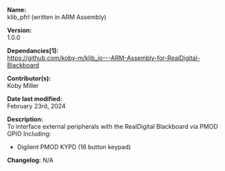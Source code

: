 **Name:**                
klib_pfrl (written in ARM Assembly)

**Version:**            
1.0.0

**Dependancies[1]:**       
https://github.com/koby-m/klib_io---ARM-Assembly-for-RealDigital-Blackboard

**Contributor(s):**     
Koby Miller

**Date last modified:**   
February 23rd, 2024

**Description:**        
To interface external peripherals with the RealDigital Blackboard via PMOD GPIO 
Including:<br>
- Digilent PMOD KYPD (16 button keypad)

**Changelog:**
N/A
